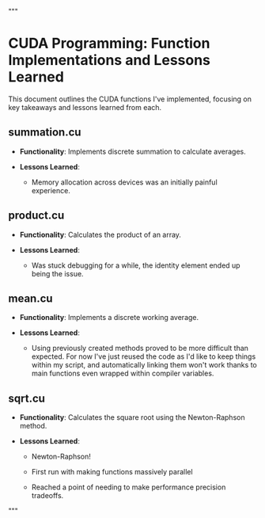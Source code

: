 """

# CUDA Programming: Function Implementations and Lessons Learned



This document outlines the CUDA functions I've implemented, focusing on key takeaways and lessons learned from each.



## summation.cu



- **Functionality**: Implements discrete summation to calculate averages.

- **Lessons Learned**:

  - Memory allocation across devices was an initially painful experience.



## product.cu



- **Functionality**: Calculates the product of an array.

- **Lessons Learned**:

  - Was stuck debugging for a while, the identity element ended up being the issue.



## mean.cu



- **Functionality**: Implements a discrete working average.

- **Lessons Learned**:

  - Using previously created methods proved to be more difficult than expected. For now I've just reused the code as I'd like to keep things within my script, and automatically linking them won't work thanks to main functions even wrapped within compiler variables.



## sqrt.cu



- **Functionality**: Calculates the square root using the Newton-Raphson method.

- **Lessons Learned**:

  - Newton-Raphson!

  - First run with making functions massively parallel

  - Reached a point of needing to make performance precision tradeoffs.




"""



